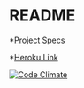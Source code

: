# README

*[Project Specs](http://backend.turing.io/module2/projects/little_shop)
 
*[Heroku Link](http://lobbify.herokuapp.com)

[![Code Climate](https://codeclimate.com/github/drod1000/lobbify/badges/gpa.svg)](https://codeclimate.com/github/drod1000/lobbify)
